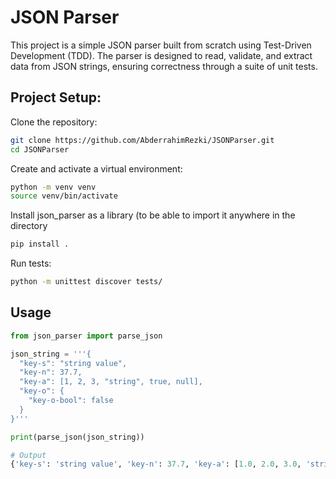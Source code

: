 # JSON Parser
This project is a simple JSON parser built from scratch using Test-Driven Development (TDD). The parser is designed to read, validate, and extract data from JSON strings, ensuring correctness through a suite of unit tests.
## Project Setup:
Clone the repository:
```bash
git clone https://github.com/AbderrahimRezki/JSONParser.git
cd JSONParser
```
Create and activate a virtual environment:
```bash
python -m venv venv
source venv/bin/activate
```
Install json_parser as a library (to be able to import it anywhere in the directory
```bash
pip install .
```
Run tests: 
```bash
python -m unittest discover tests/
```
## Usage
```py
from json_parser import parse_json

json_string = '''{
  "key-s": "string value",
  "key-n": 37.7,
  "key-a": [1, 2, 3, "string", true, null],
  "key-o": {
    "key-o-bool": false
  }
}'''

print(parse_json(json_string))

# Output
{'key-s': 'string value', 'key-n': 37.7, 'key-a': [1.0, 2.0, 3.0, 'string', True, None], 'key-o': {'key-o-bool': False}}
```
